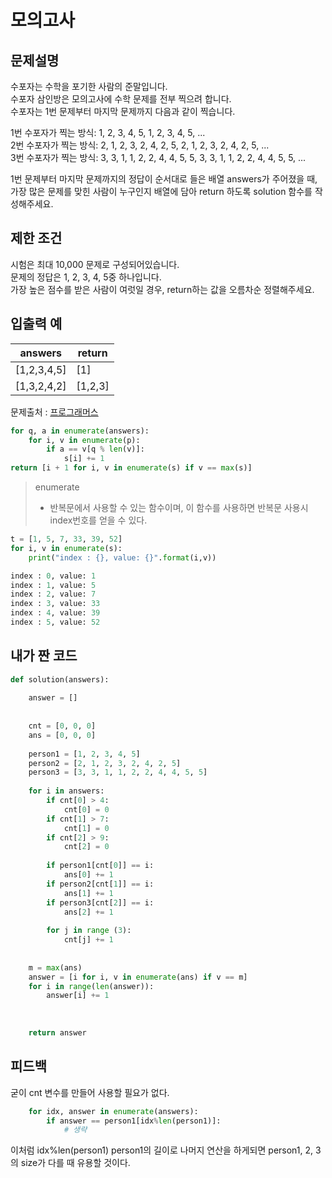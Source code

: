 # 모의고사

## 문제설명
수포자는 수학을 포기한 사람의 준말입니다.<br>
수포자 삼인방은 모의고사에 수학 문제를 전부 찍으려 합니다.<br>
수포자는 1번 문제부터 마지막 문제까지 다음과 같이 찍습니다.<br>

1번 수포자가 찍는 방식: 1, 2, 3, 4, 5, 1, 2, 3, 4, 5, ...<br>
2번 수포자가 찍는 방식: 2, 1, 2, 3, 2, 4, 2, 5, 2, 1, 2, 3, 2, 4, 2, 5, ...<br>
3번 수포자가 찍는 방식: 3, 3, 1, 1, 2, 2, 4, 4, 5, 5, 3, 3, 1, 1, 2, 2, 4, 4, 5, 5, ...<br>

1번 문제부터 마지막 문제까지의 정답이 순서대로 들은 배열 answers가 주어졌을 때,<br>
가장 많은 문제를 맞힌 사람이 누구인지 배열에 담아 return 하도록 solution 함수를 작성해주세요.

## 제한 조건
시험은 최대 10,000 문제로 구성되어있습니다.<br>
문제의 정답은 1, 2, 3, 4, 5중 하나입니다.<br>
가장 높은 점수를 받은 사람이 여럿일 경우, return하는 값을 오름차순 정렬해주세요.<br>

## 입출력 예
| answers | return |
| ---------- | -----------|
| [1,2,3,4,5] | [1]
| [1,3,2,4,2] | [1,2,3]

문제출처 : [프로그래머스](https://programmers.co.kr/learn/challenges)



~~~python
for q, a in enumerate(answers):
    for i, v in enumerate(p):
        if a == v[q % len(v)]:
            s[i] += 1
return [i + 1 for i, v in enumerate(s) if v == max(s)]
~~~



> enumerate
> + 반복문에서 사용할 수 있는 함수이며, 이 함수를 사용하면 반복문 사용시 index번호를 얻을 수 있다.
~~~python
t = [1, 5, 7, 33, 39, 52]
for i, v in enumerate(s):
    print("index : {}, value: {}".format(i,v))

index : 0, value: 1
index : 1, value: 5
index : 2, value: 7
index : 3, value: 33
index : 4, value: 39
index : 5, value: 52
~~~

## 내가 짠 코드

~~~python
def solution(answers):
    
    answer = []
    
    
    cnt = [0, 0, 0]
    ans = [0, 0, 0]
    
    person1 = [1, 2, 3, 4, 5]
    person2 = [2, 1, 2, 3, 2, 4, 2, 5]
    person3 = [3, 3, 1, 1, 2, 2, 4, 4, 5, 5]
    
    for i in answers:
        if cnt[0] > 4:
            cnt[0] = 0
        if cnt[1] > 7:
            cnt[1] = 0
        if cnt[2] > 9:
            cnt[2] = 0
        
        if person1[cnt[0]] == i:
            ans[0] += 1
        if person2[cnt[1]] == i:
            ans[1] += 1
        if person3[cnt[2]] == i:
            ans[2] += 1
            
        for j in range (3):
            cnt[j] += 1
        
        
    m = max(ans)
    answer = [i for i, v in enumerate(ans) if v == m]
    for i in range(len(answer)):
        answer[i] += 1
    
        
    
    return answer
~~~

## 피드백

굳이 cnt 변수를 만들어 사용할 필요가 없다.
~~~python
    for idx, answer in enumerate(answers):
        if answer == person1[idx%len(person1)]:
            # 생략
~~~
이처럼 idx%len(person1) person1의 길이로 나머지 연산을 하게되면 
person1, 2, 3의 size가 다를 때 유용할 것이다.
